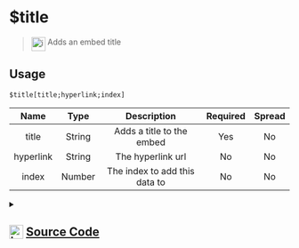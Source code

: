 # $title
> <img align="top" src="https://upload.wikimedia.org/wikipedia/commons/thumb/e/e4/Infobox_info_icon.svg/160px-Infobox_info_icon.svg.png?20150409153300" alt="image" width="25" height="auto"> Adds an embed title
## Usage
```
$title[title;hyperlink;index]
```
| Name | Type | Description | Required | Spread
| :---: | :---: | :---: | :---: | :---: |
title | String | Adds a title to the embed | Yes | No
hyperlink | String | The hyperlink url | No | No
index | Number | The index to add this data to | No | No
<details>
<summary>
    
## <img align="top" src="https://cdn4.iconfinder.com/data/icons/iconsimple-logotypes/512/github-512.png" alt="image" width="25" height="auto">  [Source Code](https://github.com/tryforge/ForgeScript-V2/blob/main/src/native/title.ts)
    
</summary>
    
```ts
import { ArgType, NativeFunction, Return } from "../structures"

export default new NativeFunction({
    name: "$title",
    description: "Adds an embed title",
    unwrap: true,
    args: [
        {
            name: "title",
            description: "Adds a title to the embed",
            required: true,
            type: ArgType.String,
            rest: false
        },
        {
            name: "hyperlink",
            description: "The hyperlink url",
            rest: false,
            type: ArgType.String
        },
        {
            name: "index",
            description: "The index to add this data to",
            rest: false,
            type: ArgType.Number
        }
    ],
    brackets: true,
    execute(ctx, [ title, hyperlink, index ]) {
        const embed = ctx.container.embed((index ?? 1) - 1).setTitle(title)
        if (hyperlink) embed.setURL(hyperlink)
        return Return.success()
    },
})
```
    
</details>